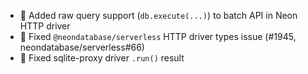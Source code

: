 - 🎉 Added raw query support (`db.execute(...)`) to batch API in Neon HTTP driver
- 🐛 Fixed `@neondatabase/serverless` HTTP driver types issue (#1945, neondatabase/serverless#66)
- 🐛 Fixed sqlite-proxy driver `.run()` result
